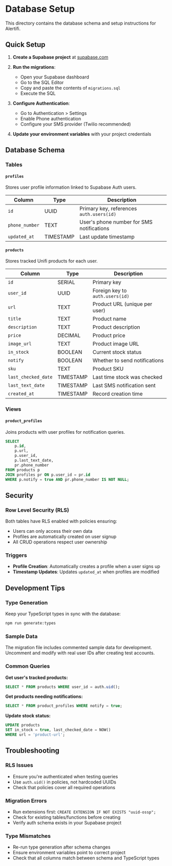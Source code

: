 # Database Setup

This directory contains the database schema and setup instructions for Alertifi.

## Quick Setup

1. **Create a Supabase project** at [supabase.com](https://supabase.com)

2. **Run the migrations**:
   - Open your Supabase dashboard
   - Go to the SQL Editor
   - Copy and paste the contents of `migrations.sql`
   - Execute the SQL

3. **Configure Authentication**:
   - Go to Authentication > Settings
   - Enable Phone authentication
   - Configure your SMS provider (Twilio recommended)

4. **Update your environment variables** with your project credentials

## Database Schema

### Tables

#### `profiles`
Stores user profile information linked to Supabase Auth users.

| Column | Type | Description |
|--------|------|-------------|
| `id` | UUID | Primary key, references `auth.users(id)` |
| `phone_number` | TEXT | User's phone number for SMS notifications |
| `updated_at` | TIMESTAMP | Last update timestamp |

#### `products` 
Stores tracked Unifi products for each user.

| Column | Type | Description |
|--------|------|-------------|
| `id` | SERIAL | Primary key |
| `user_id` | UUID | Foreign key to `auth.users(id)` |
| `url` | TEXT | Product URL (unique per user) |
| `title` | TEXT | Product name |
| `description` | TEXT | Product description |
| `price` | DECIMAL | Product price |
| `image_url` | TEXT | Product image URL |
| `in_stock` | BOOLEAN | Current stock status |
| `notify` | BOOLEAN | Whether to send notifications |
| `sku` | TEXT | Product SKU |
| `last_checked_date` | TIMESTAMP | Last time stock was checked |
| `last_text_date` | TIMESTAMP | Last SMS notification sent |
| `created_at` | TIMESTAMP | Record creation time |

### Views

#### `product_profiles`
Joins products with user profiles for notification queries.

```sql
SELECT 
    p.id,
    p.url,
    p.user_id,
    p.last_text_date,
    pr.phone_number
FROM products p
JOIN profiles pr ON p.user_id = pr.id
WHERE p.notify = true AND pr.phone_number IS NOT NULL;
```

## Security

### Row Level Security (RLS)

Both tables have RLS enabled with policies ensuring:

- Users can only access their own data
- Profiles are automatically created on user signup
- All CRUD operations respect user ownership

### Triggers

- **Profile Creation**: Automatically creates a profile when a user signs up
- **Timestamp Updates**: Updates `updated_at` when profiles are modified

## Development Tips

### Type Generation

Keep your TypeScript types in sync with the database:

```bash
npm run generate:types
```

### Sample Data

The migration file includes commented sample data for development. Uncomment and modify with real user IDs after creating test accounts.

### Common Queries

**Get user's tracked products:**
```sql
SELECT * FROM products WHERE user_id = auth.uid();
```

**Get products needing notifications:**
```sql
SELECT * FROM product_profiles WHERE notify = true;
```

**Update stock status:**
```sql
UPDATE products 
SET in_stock = true, last_checked_date = NOW() 
WHERE url = 'product-url';
```

## Troubleshooting

### RLS Issues
- Ensure you're authenticated when testing queries
- Use `auth.uid()` in policies, not hardcoded UUIDs
- Check that policies cover all required operations

### Migration Errors
- Run extensions first: `CREATE EXTENSION IF NOT EXISTS "uuid-ossp";`
- Check for existing tables/functions before creating
- Verify auth schema exists in your Supabase project

### Type Mismatches
- Re-run type generation after schema changes
- Ensure environment variables point to correct project
- Check that all columns match between schema and TypeScript types